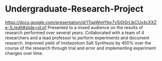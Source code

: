 # Undergraduate-Research-Project
https://docs.google.com/presentation/d/1TqqWmlYby7v5j0tSrLlkCUx4cXXZe-1L/edit#slide=id.p1
Presented to a mixed audience on the results of research performed over several years.
Collaborated with a team of 4 researchers and a lead professor to perform experiments and document research.
Improved yield of Imidazolium Salt Synthesis by 450% over the course of the research through trial and error and implementing experiment changes over time.
